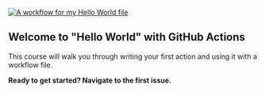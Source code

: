 [![A workflow for my Hello World file](https://github.com/Warmdriver/hello-github-actions/actions/workflows/main.yml/badge.svg)](https://github.com/Warmdriver/hello-github-actions/actions/workflows/main.yml)

## Welcome to "Hello World" with GitHub Actions

This course will walk you through writing your first action and using it with a workflow file. 

**Ready to get started? Navigate to the first issue.**
